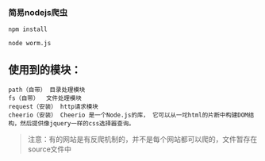 ### 简易nodejs爬虫 

	npm install 

	node worm.js

## 使用到的模块：
	path（自带） 目录处理模块
	fs（自带）  文件处理模块
	request（安装） http请求模块
	cheerio（安装） Cheerio 是一个Node.js的库， 它可以从一坨html的片断中构建DOM结构，然后提供像jquery一样的css选择器查询。
	

> 注意：有的网站是有反爬机制的，并不是每个网站都可以爬的，文件暂存在source文件中
